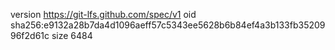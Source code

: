 version https://git-lfs.github.com/spec/v1
oid sha256:e9132a28b7da4d1096aeff57c5343ee5628b6b84ef4a3b133fb3520996f2d61c
size 6484
